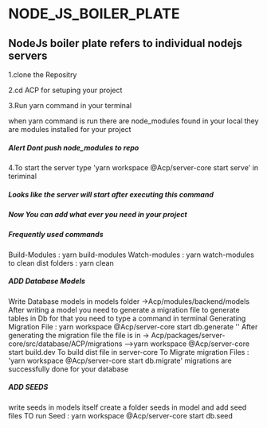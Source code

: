 # NODE_JS_BOILER_PLATE

## NodeJs boiler plate refers to individual nodejs servers

1.clone the Repositry

2.cd ACP 
for setuping your project

3.Run yarn command in your terminal

when yarn command is run there are node_modules found in your local they are modules installed for your project
##### Alert Dont push node_modules to repo

4.To start the server type 'yarn workspace @Acp/server-core start serve' in teriminal

##### Looks like the server will start after executing this command


##### Now You can add what ever you need in your project 

##### Frequently used commands
Build-Modules : yarn build-modules
Watch-modules : yarn watch-modules
to clean dist folders  : yarn clean

##### ADD Database Models
Write Database models in models folder ->Acp/modules/backend/models
After writing a model you need to generate a migration file to generate tables in Db for that you need to type a command in terminal
Generating Migration File : yarn workspace @Acp/server-core start db.generate '<nameOfGenatatingFile>'
After generating the migration file the file is in -> Acp/packages/server-core/src/database/ACP/migrations
-->yarn workspace @Acp/server-core start build.dev
To build dist file in server-core
To Migrate migration Files : 'yarn workspace @Acp/server-core start db.migrate'
migrations are successfully done for your database


##### ADD SEEDS
write seeds in models itself create a folder seeds in model and add seed files
TO run Seed : yarn workspace @Acp/server-core start db.seed


 




